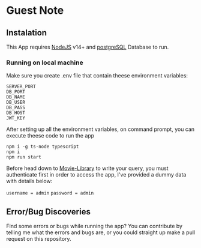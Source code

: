 # Guest Note

## Instalation
This App requires [NodeJS](https://nodejs.org/) v14+ and [postgreSQL](https://www.postgresql.org/) Database to run.

### Running on local machine

Make sure you create .env file that contain theese environment variables:
```
SERVER_PORT
DB_PORT
DB_NAME
DB_USER
DB_PASS
DB_HOST
JWT_KEY
```

After setting up all the environment variables, on command prompt, you can execute theese code to run the app
```
npm i -g ts-node typescript
npm i
npm run start
```

Before head down to [Movie-Library](localhost:3000/graphiql) to write your query, you must authenticate first in order to access the app, I've provided a dummy data with details below:

`
username = admin
`
`
password = admin
`

## Error/Bug Discoveries
Find some errors or bugs while running the app? You can contribute by telling me what the errors and bugs are, or you could straight up make a pull request on this repository.
